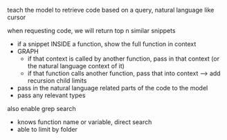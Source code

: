 teach the model to retrieve code based on a query, natural language like cursor

when requesting code, we will return top n similar snippets
- if a snippet INSIDE a function, show the full function in context
- GRAPH
  - if that context is called by another function, pass in that context (or the natural language context of it)
  - if that function calls another function, pass that into context --> add recursion child limits
- pass in the natural language related parts of the code to the model
- pass any relevant types

also enable grep search
- knows function name or variable, direct search
- able to limit by folder
